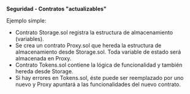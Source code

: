 **Seguridad - Contratos "actualizables"**

Ejemplo simple:

* Contrato Storage.sol registra la estructura de almacenamiento (variables).
* Se crea un contrato Proxy.sol que hereda la estructura de almacenamiento desde Storage.sol. Toda variable de estado será almacenada en Proxy.
* Contrato Tokens.sol contiene la lógica de funcionalidad y también hereda desde Storage.
* Si hay errores en Tokens.sol, éste puede ser reemplazado por uno nuevo y Proxy apuntará a las funcionalidades del nuevo contrato.
